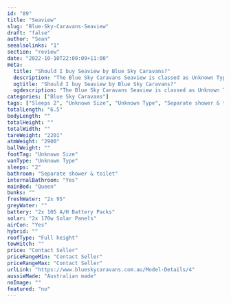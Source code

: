 ```yaml
---
id: "89"
title: "Seaview"
slug: "Blue-Sky-Caravans-Seaview"
draft: "false"
author: "Sean"
seealsolinks: "1"
section: "review"
date: "2022-10-10T22:00:09+11:00"
meta:
  title: "Should I buy Seaview by Blue Sky Caravans?"
  description: "The Blue Sky Caravans Seaview is classed as Unknown Type, and sleeps 2 people. It is Australian made and comes in at Unknown Size. It generally has Separate shower & toilet."
  ogtitle: "Should I buy Seaview by Blue Sky Caravans?"
  ogdescription: "The Blue Sky Caravans Seaview is classed as Unknown Type, and sleeps 2 people. It is Australian made and comes in at Unknown Size. It generally has Separate shower & toilet."
categories: ["Blue Sky Caravans"]
tags: ["Sleeps 2", "Unknown Size", "Unknown Type", "Separate shower & toilet", "Full height", "Price Unknown"]
totalLength: "6.5"
bodyLength: ""
totalHeight: ""
totalWidth: ""
tareWeight: "2201"
atmWeight: "2900"
ballWeight: ""
footTag: "Unknown Size"
vanType: "Unknown Type"
sleeps: "2"
bathroom: "Separate shower & toilet"
internalBathroom: "Yes"
mainBed: "Queen"
bunks: ""
freshWater: "2x 95"
greyWater: ""
battery: "2x 105 A/H Battery Packs"
solar: "2x 170w Solar Panels"
airCon: "Yes"
hybrid: ""
roofType: "Full height"
towHitch: ""
price: "Contact Seller"
priceRangeMin: "Contact Seller"
priceRangeMax: "Contact Seller"
urlLink: "https://www.blueskycaravans.com.au/Model-Details/4"
aussieMade: "Australian made"
noImage: ""
featured: "no"
---
```

